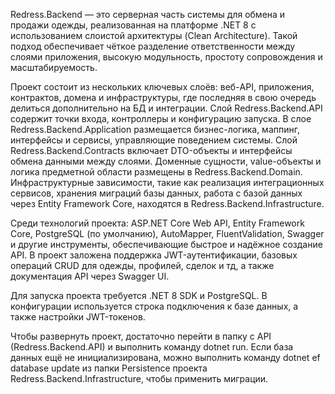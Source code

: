 Redress.Backend — это серверная часть системы для обмена и продажи одежды, реализованная на платформе .NET 8 с использованием слоистой архитектуры (Clean Architecture). Такой подход обеспечивает чёткое разделение ответственности между слоями приложения, высокую модульность, простоту сопровождения и масштабируемость.

Проект состоит из нескольких ключевых слоёв: веб-API, приложения, контрактов, домена и инфраструктуры, где последняя в свою очередь делиться дополнительно на БД и интеграции. Слой Redress.Backend.API содержит точки входа, контроллеры и конфигурацию запуска. В слое Redress.Backend.Application размещается бизнес-логика, маппинг, интерфейсы и сервисы, управляющие поведением системы. Слой Redress.Backend.Contracts включает DTO-объекты и интерфейсы обмена данными между слоями. Доменные сущности, value-объекты и логика предметной области размещены в Redress.Backend.Domain. Инфраструктурные зависимости, такие как реализация интеграционных сервисов, хранения миграций базы данных, работа с базой данных через Entity Framework Core, находятся в Redress.Backend.Infrastructure.

Среди технологий проекта: ASP.NET Core Web API, Entity Framework Core, PostgreSQL (по умолчанию), AutoMapper, FluentValidation, Swagger и другие инструменты, обеспечивающие быстрое и надёжное создание API. В проект заложена поддержка JWT-аутентификации, базовых операций CRUD для одежды, профилей, сделок и тд, а также документация API через Swagger UI.

Для запуска проекта требуется .NET 8 SDK и PostgreSQL. В конфигурации используется строка подключения к базе данных, а также настройки JWT-токенов.

Чтобы развернуть проект, достаточно перейти в папку с API (Redress.Backend.API) и выполнить команду dotnet run. Если база данных ещё не инициализирована, можно выполнить команду dotnet ef database update из папки Persistence проекта Redress.Backend.Infrastructure, чтобы применить миграции.
